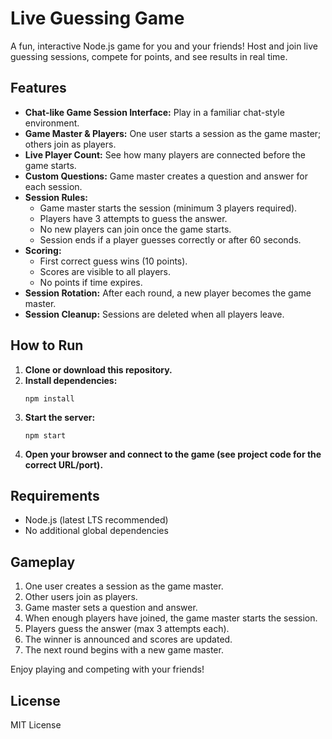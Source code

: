# Live Guessing Game

A fun, interactive Node.js game for you and your friends! Host and join live guessing sessions, compete for points, and see results in real time.

## Features

- **Chat-like Game Session Interface:** Play in a familiar chat-style environment.
- **Game Master & Players:** One user starts a session as the game master; others join as players.
- **Live Player Count:** See how many players are connected before the game starts.
- **Custom Questions:** Game master creates a question and answer for each session.
- **Session Rules:**
  - Game master starts the session (minimum 3 players required).
  - Players have 3 attempts to guess the answer.
  - No new players can join once the game starts.
  - Session ends if a player guesses correctly or after 60 seconds.
- **Scoring:**
  - First correct guess wins (10 points).
  - Scores are visible to all players.
  - No points if time expires.
- **Session Rotation:** After each round, a new player becomes the game master.
- **Session Cleanup:** Sessions are deleted when all players leave.

## How to Run

1. **Clone or download this repository.**
2. **Install dependencies:**
   ```
   npm install
   ```
3. **Start the server:**
   ```
   npm start
   ```
4. **Open your browser and connect to the game (see project code for the correct URL/port).**

## Requirements

- Node.js (latest LTS recommended)
- No additional global dependencies

## Gameplay

1. One user creates a session as the game master.
2. Other users join as players.
3. Game master sets a question and answer.
4. When enough players have joined, the game master starts the session.
5. Players guess the answer (max 3 attempts each).
6. The winner is announced and scores are updated.
7. The next round begins with a new game master.

Enjoy playing and competing with your friends!

## License

MIT License

